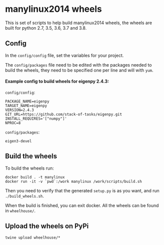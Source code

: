 # manylinux2014 wheels

This is set of scripts to help build manylinux2014 wheels, the wheels are built for
python 2.7, 3.5, 3.6, 3.7 and 3.8.

## Config

In the `config/config` file, set the variables for your project.

The `config/packages` file need to be edited with the packages needed to build the 
wheels, they need to be specified one per line and will with `yum`.

#### Example config to build wheels for eigenpy 2.4.3:

`config/config`:
```
PACKAGE_NAME=eigenpy
TARGET_NAME=eigenpy
VERSION=2.4.3
GIT_URL=https://github.com/stack-of-tasks/eigenpy.git
INSTALL_REQUIRES='["numpy"]'
NPROC=8
```

`config/packages`:
```
eigen3-devel
```

## Build the wheels

To build the wheels run:
```
docker build . -t manylinux
docker run -it -v `pwd`:/work manylinux /work/scripts/build.sh
```
Then you need to verify that the generated `setup.py` is as you want,
and run `./build_wheels.sh`.

When the build is finished, you can exit docker. All the wheels can be found in `wheelhouse/`.

## Upload the wheels on PyPi
```
twine upload wheelhouse/*
```
